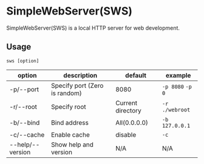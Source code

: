 # SimpleWebServer(SWS)
SimpleWebServer(SWS) is a local HTTP server for web development.

## Usage
`sws [option]`

|option|description|default|example|
|------|-----------|-------|-------|
|-p/--port|Specify port (Zero is random)|8080|`-p 8080` `-p 0`|
|-r/--root|Specify root|Current directory|`-r ./webroot`|
|-b/--bind|Bind address|All(0.0.0.0)|`-b 127.0.0.1`|
|-c/--cache|Enable cache|disable|`-c`|
|--help/--version|Show help and version|N/A|N/A|
